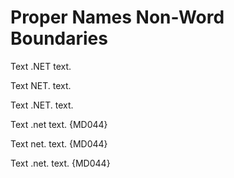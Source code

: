 # Proper Names Non-Word Boundaries

Text .NET text.

Text NET. text.

Text .NET. text.

Text .net text. {MD044}

Text net. text. {MD044}

Text .net. text. {MD044}

<!-- markdownlint-configure-file {
  "MD044": {
    "names": [
      ".NET.",
      ".NET",
      "NET."
    ]
  }
} -->
